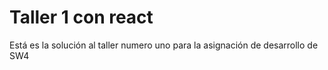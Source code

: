 # Taller 1 con react

Está es la solución al taller numero uno para la asignación de desarrollo de SW4